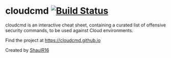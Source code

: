 # cloudcmd [![Build Status][]][travis]

[Build Status]: https://travis-ci.org/cloudcmd/cloudcmd.github.io.svg?branch=master
[travis]: https://travis-ci.org/cloudcmd/cloudcmd.github.io

cloudcmd is an interactive cheat sheet, containing a curated list of offensive security commands, to be used against Cloud environments.

Find the project at https://cloudcmd.github.io

Created by [ShaulR16](https://twitter.com/x)

